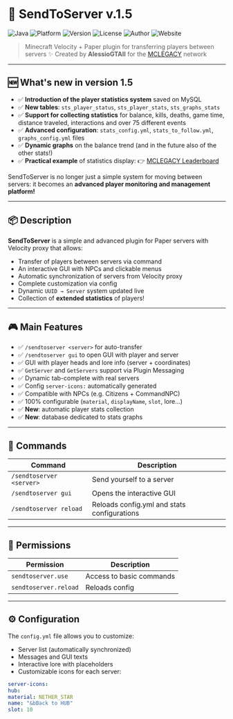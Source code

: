 # 🚀 SendToServer v.1.5

![Java](https://img.shields.io/badge/Java-17-blue?logo=java)
![Platform](https://img.shields.io/badge/Platform-Paper%20%7C%20Velocity-blueviolet)
![Version](https://img.shields.io/badge/Version-1.5-success)
![License](https://img.shields.io/github/license/Ghibli/SendToServer)
![Author](https://img.shields.io/badge/Author-AlessioGTA-orange)
![Website](https://img.shields.io/badge/mclegacy.it-Visit-blue?logo=github)

> Minecraft Velocity + Paper plugin for transferring players between servers
> ✨ Created by **AlessioGTAII** for the [MCLEGACY](https://www.mclegacy.it) network

---

## 🆕 What's new in version 1.5

- ✅ **Introduction of the player statistics system** saved on MySQL
- ✅ **New tables**: `sts_player_status`, `sts_player_stats`, `sts_graphs_stats`
- ✅ **Support for collecting statistics** for balance, kills, deaths, game time, distance traveled, interactions and over 75 different events
- ✅ **Advanced configuration**: `stats_config.yml`, `stats_to_follow.yml`, `graphs_config.yml` files
- ✅ **Dynamic graphs** on the balance trend (and in the future also of the other stats!)
- ✅ **Practical example** of statistics display:
👉 [MCLEGACY Leaderboard](https://www.mclegacy.it/leaderboard/index.php)

SendToServer is no longer just a simple system for moving between servers: it becomes an **advanced player monitoring and management platform!**

---

## 📦 Description

**SendToServer** is a simple and advanced plugin for Paper servers with Velocity proxy that allows:

- Transfer of players between servers via command
- An interactive GUI with NPCs and clickable menus
- Automatic synchronization of servers from Velocity proxy
- Complete customization via config
- Dynamic `UUID → Server` system updated live
- Collection of **extended statistics** of players!

---

## 🎮 Main Features

- ✅ `/sendtoserver <server>` for auto-transfer
- ✅ `/sendtoserver gui` to open GUI with player and server
- ✅ GUI with player heads and lore info (server + coordinates)
- ✅ `GetServer` and `GetServers` support via Plugin Messaging
- ✅ Dynamic tab-complete with real servers
- ✅ Config `server-icons:` automatically generated
- ✅ Compatible with NPCs (e.g. Citizens + CommandNPC)
- ✅ 100% configurable (`material`, `displayName`, `slot`, lore...)
- ✅ **New**: automatic player stats collection
- ✅ **New**: database dedicated to stats graphs

---

## 📂 Commands

| Command | Description |
|----------------------------|--------------------------------------------|
| `/sendtoserver <server>` | Send yourself to a server |
| `/sendtoserver gui` | Opens the interactive GUI |
| `/sendtoserver reload` | Reloads config.yml and stats configurations |

---

## 🔐 Permissions

| Permission | Description |
|--------------------------|-----------------------------------|
| `sendtoserver.use` | Access to basic commands |
| `sendtoserver.reload` | Reloads config |

---

## ⚙️ Configuration

The `config.yml` file allows you to customize:

- Server list (automatically synchronized)
- Messages and GUI texts
- Interactive lore with placeholders
- Customizable icons for each server:

```yaml
server-icons:
hub:
material: NETHER_STAR
name: "&bBack to HUB"
slot: 10
